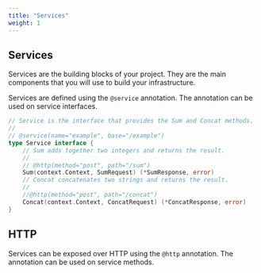 ```yaml
---
title: "Services"
weight: 1
---
```


## Services

Services are the building blocks of your project. They are the main components that you will use to build your infrastructure.

Services are defined using the `@service` annotation. The annotation can be used on service interfaces.

```go
// Service is the interface that provides the Sum and Concat methods.
//
// @service(name="example", base="/example")
type Service interface {
	// Sum adds together two integers and returns the result.
	//
	// @http(method="post", path="/sum")
	Sum(context.Context, SumRequest) (*SumResponse, error)
	// Concat concatenates two strings and returns the result.
	//
	//@http(method="post", path="/concat")
	Concat(context.Context, ConcatRequest) (*ConcatResponse, error)
}
```

## HTTP

Services can be exposed over HTTP using the `@http` annotation. The annotation can be used on service methods.
